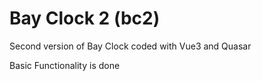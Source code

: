 # Bay Clock 2 (bc2)

Second version of Bay Clock coded with Vue3 and Quasar

Basic Functionality is done